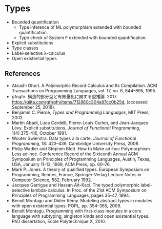 # Types

- Bounded quantification
    - Type inference of ML polymorphism extended with bounded quantification.
    - Type check of System F extended with bounded quantification.
- Explicit substitutions
- Type classes
- Label-selective λ-calculus
- Open existential types

## References

- Atsushi Ohori. A Polymorphic Record Calculus and Its Compilation. ACM Transactions on Programming Languages, vol. 17, no. 6, 844–895, 1995.
- gfngfn. 構造的部分型と有界量化に関する型推論. 2017. https://qiita.com/gfngfn/items/712880c304a87cc0b25d, (accessed September 25, 2018).
- Benjamin C. Pierce, _Types and Programming Languages_, MIT Press, 2002.
- Martín Abadi, Luca Cardelli, Pierre-Louis Curien, and Jean-Jacques Lévy. Explicit substitutions. _Journal of Functional Programming_, 1(4):375-416, October 1991.
- Wouter Swierstra. Data types à la carte. _Journal of Functional Programming_, 18: 423–436. Cambridge University Press, 2008.
- Philip Wadler and Stephen Blott. How to Make ad-hoc Polymorphism Less ad-hoc. Conference Record of the Sixteenth Annual ACM Symposium on Principles of Programming Languages, Austin, Texas, USA, January 11-13, 1989, ACM Press, pp. 60–76.
- Mark P. Jones. A theory of qualified types. European Symposium on Programming, Rennes, France, Springer-Verlag Lecture Notes in Computer Science, 582, February 1992.
- Jacques Garrigue and Hassan Aït-Kaci. The typed polymorphic label-selective lambda-calculus.  In Proc. of the 21st ACM Symposium on Principles of Programming Languages, pages 35-47, 1994.
- Benoît Montagu and Didier Rémy. Modeling abstract types in modules with open existential types. POPL, pp. 354–365, 2009.
- Benoît Montagu. Programming with first-class modules in a core language with subtyping, singleton kinds and open existential types. PhD dissertation, Ecole Polytechnique X, 2010.
